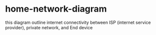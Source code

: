 # home-network-diagram
this diagram outline internet  connectivity between ISP (internet service provider), private network, and End device 
